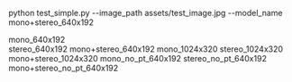 
python test_simple.py --image_path assets/test_image.jpg --model_name mono+stereo_640x192

mono_640x192 	 	
stereo_640x192
mono+stereo_640x192
mono_1024x320
stereo_1024x320
mono+stereo_1024x320
mono_no_pt_640x192
stereo_no_pt_640x192
mono+stereo_no_pt_640x192
